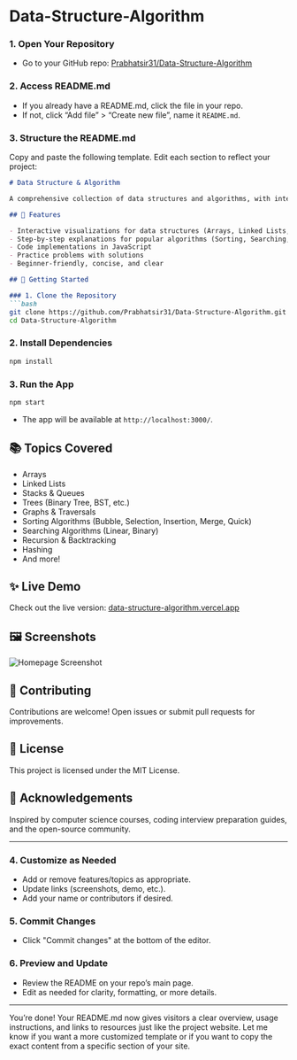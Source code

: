 # Data-Structure-Algorithm


### 1. Open Your Repository
- Go to your GitHub repo: [Prabhatsir31/Data-Structure-Algorithm](https://github.com/Prabhatsir31/Data-Structure-Algorithm)

### 2. Access README.md
- If you already have a README.md, click the file in your repo.
- If not, click “Add file” > “Create new file”, name it `README.md`.

### 3. Structure the README.md

Copy and paste the following template. Edit each section to reflect your project:

```markdown
# Data Structure & Algorithm

A comprehensive collection of data structures and algorithms, with interactive visualizations and explanations. Explore, learn, and practice essential concepts for coding interviews and computer science fundamentals.

## 🌟 Features

- Interactive visualizations for data structures (Arrays, Linked Lists, Trees, Graphs, etc.)
- Step-by-step explanations for popular algorithms (Sorting, Searching, Recursion, etc.)
- Code implementations in JavaScript
- Practice problems with solutions
- Beginner-friendly, concise, and clear

## 🚀 Getting Started

### 1. Clone the Repository
```bash
git clone https://github.com/Prabhatsir31/Data-Structure-Algorithm.git
cd Data-Structure-Algorithm
```

### 2. Install Dependencies
```bash
npm install
```

### 3. Run the App
```bash
npm start
```
- The app will be available at `http://localhost:3000/`.

## 📚 Topics Covered

- Arrays
- Linked Lists
- Stacks & Queues
- Trees (Binary Tree, BST, etc.)
- Graphs & Traversals
- Sorting Algorithms (Bubble, Selection, Insertion, Merge, Quick)
- Searching Algorithms (Linear, Binary)
- Recursion & Backtracking
- Hashing
- And more!

## ✨ Live Demo

Check out the live version: [data-structure-algorithm.vercel.app](https://data-structure-algorithm.vercel.app/)

## 🖼️ Screenshots

<!-- Add screenshots here -->
![Homepage Screenshot](link-to-screenshot)

## 🤝 Contributing

Contributions are welcome! Open issues or submit pull requests for improvements.

## 📄 License

This project is licensed under the MIT License.

## 🙏 Acknowledgements

Inspired by computer science courses, coding interview preparation guides, and the open-source community.

---

### 4. Customize as Needed
- Add or remove features/topics as appropriate.
- Update links (screenshots, demo, etc.).
- Add your name or contributors if desired.

### 5. Commit Changes
- Click "Commit changes" at the bottom of the editor.

### 6. Preview and Update
- Review the README on your repo’s main page.
- Edit as needed for clarity, formatting, or more details.

---

You’re done! Your README.md now gives visitors a clear overview, usage instructions, and links to resources just like the project website. Let me know if you want a more customized template or if you want to copy the exact content from a specific section of your site.
